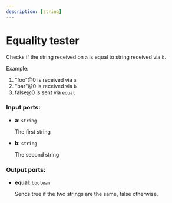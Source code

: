 ```yaml
---
description: [string]
---
```


# Equality tester

Checks if the string received on `a` is equal to string received via `b`.

Example:

1. "foo"@0 is received via `a`
2. "bar"@0 is received via `b`
3. false@0 is sent via `equal`

### Input ports:

* __a__: ` string `

    The first string


* __b__: ` string `

    The second string

### Output ports:

* __equal__: ` boolean `

    Sends true if the two strings are the same, false otherwise.

